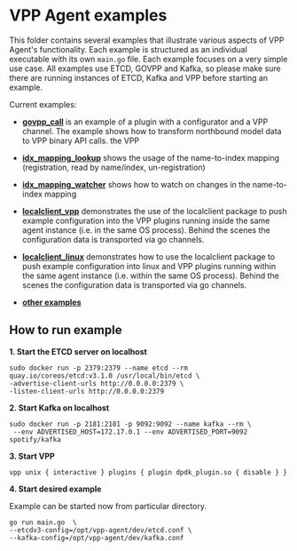 # VPP Agent examples

This folder contains several examples that illustrate various aspects of
VPP Agent's functionality. Each example is structured as an individual 
executable with its own `main.go` file. Each example focuses on a very 
simple use case. All examples use ETCD, GOVPP and Kafka, so please make
sure there are running instances of ETCD, Kafka and VPP before starting
an example.

Current examples:
* **[govpp_call](govpp_call/main.go)** is an example of a plugin with a 
  configurator and a VPP channel. The example shows how to transform 
  northbound model data to VPP binary API calls. 
  the VPP
* **[idx_mapping_lookup](idx_mapping_lookup/main.go)** shows the usage 
  of the name-to-index mapping (registration, read by name/index, 
  un-registration)
* **[idx_mapping_watcher](idx_mapping_watcher/main.go)** shows how to 
  watch on changes in the name-to-index mapping
* **[localclient_vpp](localclient_vpp/main.go)** demonstrates the use of
  the localclient package to push example configuration into the VPP 
  plugins running inside the same agent instance (i.e. in the same OS 
  process). Behind the scenes the configuration data is transported via 
  go channels.
* **[localclient_linux](localclient_linux/main.go)** demonstrates how to
  use the localclient package to push example configuration into linux and
  VPP plugins running within the same agent instance (i.e. within the same 
  OS process). Behind the scenes the configuration data is transported via
  go channels.

* **[other examples](https://github.com/ligato/cn-infra/tree/master/examples)**
 
## How to run example
 
 **1. Start the ETCD server on localhost**
 
  ```
  sudo docker run -p 2379:2379 --name etcd --rm 
  quay.io/coreos/etcd:v3.1.0 /usr/local/bin/etcd \
  -advertise-client-urls http://0.0.0.0:2379 \
  -listen-client-urls http://0.0.0.0:2379
  ```
  
 **2. Start Kafka on localhost**

 ```
 sudo docker run -p 2181:2181 -p 9092:9092 --name kafka --rm \
  --env ADVERTISED_HOST=172.17.0.1 --env ADVERTISED_PORT=9092 spotify/kafka
 ```
 
 **3. Start VPP**
 ```
 vpp unix { interactive } plugins { plugin dpdk_plugin.so { disable } }
 ```
 
 **4. Start desired example**

 Example can be started now from particular directory.
 ```
 go run main.go  \
 --etcdv3-config=/opt/vpp-agent/dev/etcd.conf \
 --kafka-config=/opt/vpp-agent/dev/kafka.conf
 ```
